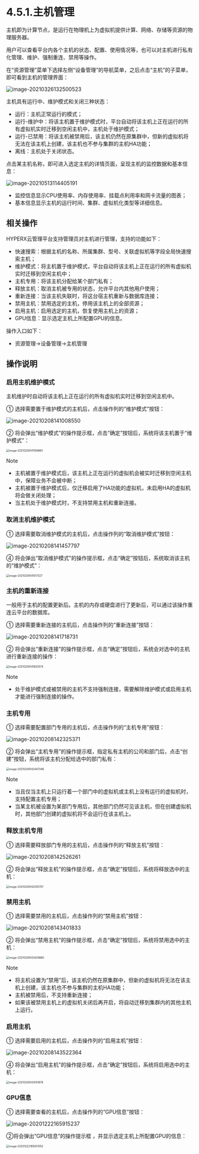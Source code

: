 # 4.5.1.主机管理

主机即为计算节点，是运行在物理机上为虚拟机提供计算、网络、存储等资源的物理服务器。

用户可以查看平台内各个主机的状态、配置、使用情况等，也可以对主机进行私有化管理、维护、强制重连、禁用等操作。

在“资源管理”菜单下选择左侧“设备管理”的导航菜单，之后点击“主机”的子菜单，即可看到主机的管理界面：

![image-20210326132500523](host_management.assets/image-20210326132500523.png)

主机具有运行中、维护模式和关闭三种状态：

- 运行：主机正常运行的模式；
- 运行-维护中：将该主机置于维护模式时，平台自动将该主机上正在运行的所有虚拟机实时迁移到空闲主机中，主机处于维护模式；
- 运行-已禁用：将该主机被禁用后，该主机仍然在原集群中，但新的虚拟机将无法在该主机上创建，该主机也不参与集群的主机HA功能；
- 离线：主机处于关闭状态。

点击某主机名称，即可进入选定主机的详情页面，呈现主机的监控数据和基本信息：

![image-20210513114405191](host_management.assets/image-20210513114405191.png)

- 监控信息显示CPU使用率、内存使用率、挂载点利用率和网卡流量的图表；
- 基本信息显示主机的运行时间、集群、虚拟机化类型等详细信息。

## 相关操作

HYPERX云管理平台支持管理员对主机进行管理，支持的功能如下：

- 快速搜索：根据主机的名称、所属集群、型号、关联虚拟机等字段全局快速搜索主机；
- 维护模式：将主机置于维护模式，平台自动将该主机上正在运行的所有虚拟机实时迁移到空闲主机中；
- 主机专用：将该主机分配给某个部门私有；
- 释放主机：取消主机被专用的状态，允许平台内其他用户使用；
- 重新连接：当该主机失联时，将这台宿主机重新与数据库连接；
- 禁用主机：禁用选定的主机，停用该主机上的全部资源；
- 启用主机：启用选定的主机，恢复使用主机上的资源；
- GPU信息：显示选定主机上所配置GPU的信息。

操作入口如下：

- 资源管理→设备管理→主机管理

## 操作说明

### 启用主机维护模式

主机维护时自动将该主机上正在运行的所有虚拟机实时迁移到空闲主机中。

① 选择需要置于维护模式的主机后，点击操作列的“维护模式”按钮：

![image-20210208141008550](host_management.assets/image-20210208141008550.png)

② 将会弹出“维护模式”的操作提示框，点击“确定”按钮后，系统将该主机置于“维护模式”：

<img src="host_management.assets/image-20210208141108865.png" alt="image-20210208141108865" style="zoom:50%;" />

> [!NOTE]
>
>   - 主机被置于维护模式后，该主机上正在运行的虚拟机会被实时迁移到空闲主机中，保障业务不会被中断；
>   - 主机被置于维护模式后，仅迁移启用了HA功能的虚拟机，未启用HA的虚拟机将会做关闭处理；
>   - 当主机处于维护模式时，不支持禁用主机和重新连接。

### 取消主机维护模式

① 选择需要取消维护模式的主机后，点击操作列的“取消维护模式”按钮：

![image-20210208141457797](host_management.assets/image-20210208141457797.png)

④ 将会弹出“取消维护模式”的操作提示框，点击“确定”按钮后，系统取消该主机的“维护模式”：

<img src="host_management.assets/image-20210208141517327.png" alt="image-20210208141517327" style="zoom:50%;" />

### 主机的重新连接

一般用于主机的配置更新后。主机的内存或硬盘进行了更新后，可以通过该操作重连云平台的数据库。

① 选择需要重新连接的主机后，点击操作列的“重新连接”按钮：

![image-20210208141718731](host_management.assets/image-20210208141718731.png)

② 将会弹出“重新连接”的操作提示框，点击“确定”按钮后，系统会对选中的主机进行重新连接的操作：

<img src="host_management.assets/image-20210208141820574.png" alt="image-20210208141820574" style="zoom:50%;" />

> [!NOTE]
>
> - 处于维护模式或被禁用的主机不支持强制连接，需要解除维护模式或启用主机才能进行强制连接的操作。

### 主机专用

① 选择需要配置部门专用的主机后，点击操作列的“主机专用”按钮：

![image-20210208142325371](host_management.assets/image-20210208142325371.png)

② 将会弹出“主机专用”的操作提示框，指定私有主机的公司和部门后，点击“创建”按钮，系统将该主机分配给选中的部门私有：

<img src="host_management.assets/image-20210208142447346.png" alt="image-20210208142447346" style="zoom:50%;" />

> [!NOTE]
>
> - 当且仅当主机上只运行着一个部门中的虚拟机或主机上没有运行的虚拟机时，支持配置主机专用；
> - 当某主机被设置为某部门专用后，其他部门仍然可见该主机，但在创建虚拟机时，其他部门创建的虚拟机将不会运行在该主机上。

### 释放主机专用

① 选择需要释放部门专用的主机后，点击操作列的“释放主机”按钮：

![image-20210208142526261](host_management.assets/image-20210208142526261.png)

② 将会弹出“释放主机”的操作提示框，点击“确定”按钮后，系统将释放选中的主机：

<img src="host_management.assets/image-20210208142555707.png" alt="image-20210208142555707" style="zoom:50%;" />

### 禁用主机

① 选择需要禁用的主机后，点击操作列的“禁用主机”按钮：

![image-20210208143401833](host_management.assets/image-20210208143401833.png)

② 将会弹出“禁用主机”的操作提示框，点击“确定”按钮后，系统将禁用选中的主机：

<img src="host_management.assets/image-20210208143429660.png" alt="image-20210208143429660" style="zoom:50%;" />

> [!NOTE]
>
> - 将主机设置为“禁用”后，该主机仍然在原集群中，但新的虚拟机将无法在该主机上创建，该主机也不参与集群的主机HA功能；
> - 主机被禁用后，不支持重新连接；
> - 如果该被禁用主机上的虚拟机关闭后再开启，将自动迁移到集群内的其他主机上运行。

### 启用主机

① 选择需要启用的主机后，点击操作列的“启用主机”按钮：

![image-20210208143522364](host_management.assets/image-20210208143522364.png)

④ 将会弹出“启用主机”的操作提示框，点击“确定”按钮后，系统将启用选中的主机：

<img src="host_management.assets/image-20210208143551676.png" alt="image-20210208143551676" style="zoom:50%;" />

### GPU信息

① 选择需要查看的主机后，点击操作列的“GPU信息”按钮：

![image-20201222165915237](host_management.assets/image-20201222165915237.png)

②将会弹出“GPU信息”的操作提示框 ，并显示选定主机上所配置GPU的信息：

<img src="host_management.assets/image-20201222165931552.png" alt="image-20201222165931552" style="zoom:50%;" />